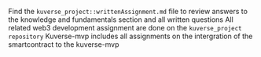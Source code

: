 Find the `kuverse_project::writtenAssignment.md` file to review answers to the knowledge and fundamentals section and all written questions
All related web3 development assignment are done on the `kuverse_project repository`
Kuverse-mvp includes all assignments on the intergration of the smartcontract to the kuverse-mvp

